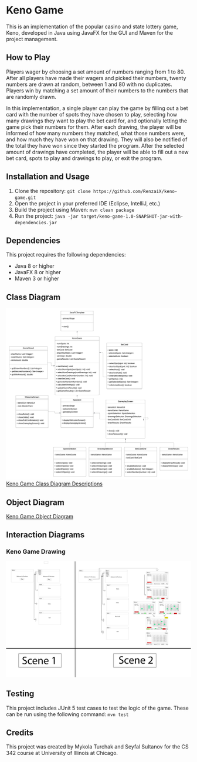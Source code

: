 # Keno Game

This is an implementation of the popular casino and state lottery game, Keno, developed in Java using JavaFX for the GUI and Maven for the project management.

## How to Play

Players wager by choosing a set amount of numbers ranging from 1 to 80. After all players have made their wagers and picked their numbers, twenty numbers are drawn at random, between 1 and 80 with no duplicates. Players win by matching a set amount of their numbers to the numbers that are randomly drawn.

In this implementation, a single player can play the game by filling out a bet card with the number of spots they have chosen to play, selecting how many drawings they want to play the bet card for, and optionally letting the game pick their numbers for them. After each drawing, the player will be informed of how many numbers they matched, what those numbers were, and how much they have won on that drawing. They will also be notified of the total they have won since they started the program. After the selected amount of drawings have completed, the player will be able to fill out a new bet card, spots to play and drawings to play, or exit the program.

## Installation and Usage

1. Clone the repository: `git clone https://github.com/RenzaiX/keno-game.git`
2. Open the project in your preferred IDE (Eclipse, IntelliJ, etc.)
3. Build the project using Maven: `mvn clean package`
4. Run the project: `java -jar target/keno-game-1.0-SNAPSHOT-jar-with-dependencies.jar`

## Dependencies

This project requires the following dependencies:

- Java 8 or higher
- JavaFX 8 or higher
- Maven 3 or higher

## Class Diagram

![Keno Game Class Diagram](./UML_Project2.jpeg)
[Keno Game Class Diagram Descriptions](./UML.MD)

## Object Diagram

[Keno Game Object Diagram](./UML.MD)

## Interaction Diagrams

<!-- ### Keno Game Initialization
 -->
### Keno Game Drawing

![Keno Game Drawing](./Project2.png)

## Testing

This project includes JUnit 5 test cases to test the logic of the game. These can be run using the following command: `mvn test`

## Credits

This project was created by Mykola Turchak and Seyfal Sultanov for the CS 342 course at University of Illinois at Chicago. 
